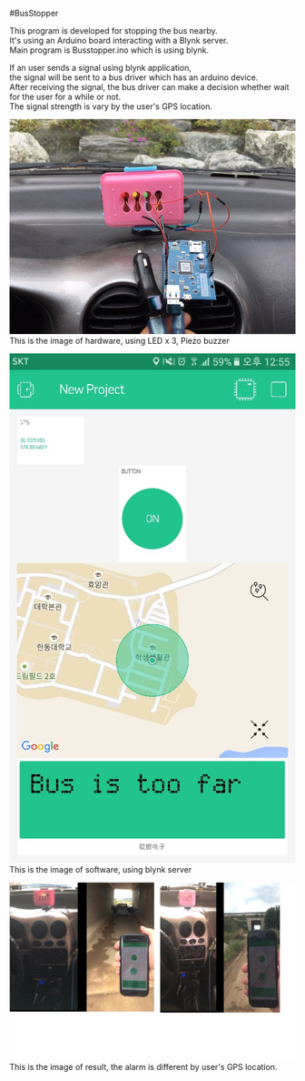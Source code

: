 #BusStopper

This program is developed for stopping the bus nearby.  
It's using an Arduino board interacting with a Blynk server.  
Main program is Busstopper.ino which is using blynk.  
  
If an user sends a signal using blynk application,  
the signal will be sent to a bus driver which has an arduino device.  
After receiving the signal, the bus driver can make a decision whether wait for the user for a while or not.  
The signal strength is vary by the user's GPS location.  





![logo](hdm.jpg)  
This is the image of hardware, using LED x 3, Piezo buzzer
  
![logo](swm.jpg)  
This is the image of software, using blynk server
  
![logo](result.jpg)  
This is the image of result, the alarm is different by user's GPS location.

